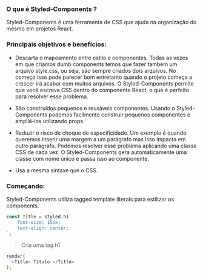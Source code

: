 ### O que é Styled-Components ?
Styled-Components é uma ferramenta de CSS que ajuda na organização do mesmo em projetos React.

### Principais objetivos e benefícios:
* Descarta o mapeamento entre estilo e componentes. Todas as vezes em que criamos dumb components temos que fazer
também um arquivo style.css, ou seja, são sempre criados dois arquivos. No começo isso pode parecer bom entretanto
quando o projeto começa a crescer irá acabar com muitos arquivos. O Styled-Components permite que você escreva
CSS dentro do componente React, o que é perfeito para resolver esse problema.

* São construídos pequenos e reusáveis componentes. Usando o Styled-Components podemos facilmente construir pequenos 
componentes e ampliá-los utilizando props.

* Reduzir o risco de choque de especificidade. Um exemplo é quando queremos inserir uma margem a um parágrafo mas isso
impacta em outro parágrafo. Podemos resolver esse problema aplicando uma classe CSS de cada vez. O Styled-Components
gera automaticamente uma classe com nome único e passa isso ao componente.

* Usa a mesma sintaxe que o CSS.

### Começando:
Styled-Components utiliza tagged template literals para estilizar os components.
```javascript
const Title = styled.h1`
    font-size: 15px;
    text-align: center;
`;
```
> Cria uma tag h1
```javascript
render(
  <Title> Título </Title>
);
```
